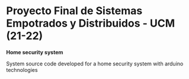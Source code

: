 # Proyecto Final de Sistemas Empotrados y Distribuidos - UCM (21-22)

**Home security system**

System source code developed for a home security system with arduino technologies
